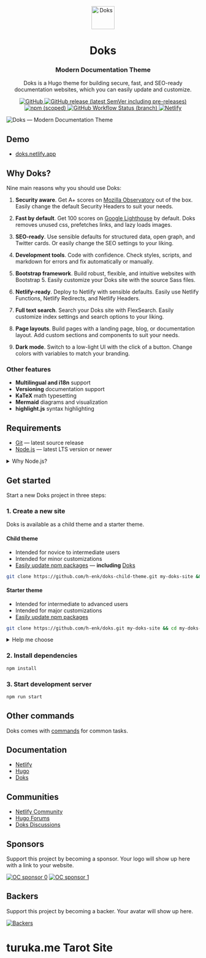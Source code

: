 <p align="center">
  <a href="https://getdoks.org/">
    <img alt="Doks" src="https://doks.netlify.app/doks.svg" width="60">
  </a>
</p>

<h1 align="center">
  Doks
</h1>

<h3 align="center">
  Modern Documentation Theme
</h3>

<p align="center">
  Doks is a Hugo theme for building secure, fast, and SEO-ready documentation websites, which you can easily update and customize.
</p>

<p align="center">
  <a href="https://github.com/h-enk/doks/blob/master/LICENSE">
    <img src="https://img.shields.io/github/license/h-enk/doks?style=flat-square" alt="GitHub">
  </a>
  <a href="https://github.com/h-enk/doks/releases">
    <img src="https://img.shields.io/github/v/release/h-enk/doks?include_prereleases&style=flat-square"alt="GitHub release (latest SemVer including pre-releases)">
  </a>
  <a href="https://www.npmjs.com/package/@hyas/doks">
    <img src="https://img.shields.io/npm/v/@hyas/doks?style=flat-square" alt="npm (scoped)">
  </a>
  <a href="https://github.com/h-enk/doks/actions?query=workflow%3A%22Hyas+CI%22">
    <img src="https://img.shields.io/github/workflow/status/h-enk/doks/Hyas%20CI/master?style=flat-square" alt="GitHub Workflow Status (branch)">
  </a>
  <a href="https://app.netlify.com/sites/doks/deploys">
    <img src="https://img.shields.io/netlify/8a1009d5-88ac-413e-96ef-3f928674a083?style=flat-square" alt="Netlify">
  </a>
</p>

![Doks — Modern Documentation Theme](https://raw.githubusercontent.com/h-enk/doks/master/images/doks.png)

## Demo

- [doks.netlify.app](https://doks.netlify.app/)

## Why Doks?

Nine main reasons why you should use Doks:

1. __Security aware__. Get A+ scores on [Mozilla Observatory](https://observatory.mozilla.org/analyze/doks.netlify.app) out of the box. Easily change the default Security Headers to suit your needs.

2. __Fast by default__. Get 100 scores on [Google Lighthouse](https://googlechrome.github.io/lighthouse/viewer/?gist=59aafe464a68f8bc30b8e9a636d5b053) by default. Doks removes unused css, prefetches links, and lazy loads images.

3. __SEO-ready__. Use sensible defaults for structured data, open graph, and Twitter cards. Or easily change the SEO settings to your liking.

4. __Development tools__. Code with confidence. Check styles, scripts, and markdown for errors and fix automatically or manually.

5. __Bootstrap framework__. Build robust, flexible, and intuitive websites with Bootstrap 5. Easily customize your Doks site with the source Sass files.

6. __Netlify-ready__. Deploy to Netlify with sensible defaults. Easily use Netlify Functions, Netlify Redirects, and Netlify Headers.

7. __Full text search__. Search your Doks site with FlexSearch. Easily customize index settings and search options to your liking.

8. __Page layouts__. Build pages with a landing page, blog, or documentation layout. Add custom sections and components to suit your needs.

9. __Dark mode__. Switch to a low-light UI with the click of a button. Change colors with variables to match your branding.

### Other features

- __Multilingual and i18n__ support
- __Versioning__ documentation support
- __KaTeX__ math typesetting
- __Mermaid__ diagrams and visualization
- __highlight.js__ syntax highlighting

## Requirements

- [Git](https://git-scm.com/) — latest source release
- [Node.js](https://nodejs.org/) — latest LTS version or newer

<details>
<summary>Why Node.js?</summary>

Doks uses npm (included with Node.js) to centralize dependency management, making it [easy to update](https://getdoks.org/docs/help/how-to-update/) resources, build tooling, plugins, and build scripts.

</details>

## Get started

Start a new Doks project in three steps:

### 1. Create a new site

Doks is available as a child theme and a starter theme.

#### Child theme

- Intended for novice to intermediate users
- Intended for minor customizations
- [Easily update npm packages](https://getdoks.org/docs/help/how-to-update/) — __including__ [Doks](https://www.npmjs.com/package/@hyas/doks)

```bash
git clone https://github.com/h-enk/doks-child-theme.git my-doks-site && cd my-doks-site
```

#### Starter theme

- Intended for intermediate to advanced users
- Intended for major customizations
- [Easily update npm packages](https://getdoks.org/docs/help/how-to-update/)

```bash
git clone https://github.com/h-enk/doks.git my-doks-site && cd my-doks-site
```

<details>
<summary>Help me choose</summary>

Not sure which one is for you? Pick the child theme.

</details>

### 2. Install dependencies

```bash
npm install
```

### 3. Start development server

```bash
npm run start
```

## Other commands

Doks comes with [commands](https://getdoks.org/docs/prologue/commands/) for common tasks.

## Documentation

- [Netlify](https://docs.netlify.com/)
- [Hugo](https://gohugo.io/documentation/)
- [Doks](https://getdoks.org/)

## Communities

- [Netlify Community](https://community.netlify.com/)
- [Hugo Forums](https://discourse.gohugo.io/)
- [Doks Discussions](https://github.com/h-enk/doks/discussions)

## Sponsors

Support this project by becoming a sponsor. Your logo will show up here with a link to your website.

[![OC sponsor 0](https://opencollective.com/doks/tiers/sponsor/0/avatar.svg)](https://opencollective.com/doks/tiers/sponsor/0/website)
[![OC sponsor 1](https://opencollective.com/doks/tiers/sponsor/1/avatar.svg)](https://opencollective.com/doks/tiers/sponsor/1/website)

## Backers

Support this project by becoming a backer. Your avatar will show up here.

[![Backers](https://opencollective.com/doks/tiers/backer.svg?49741992)](https://opencollective.com/doks)
# turuka.me Tarot Site
